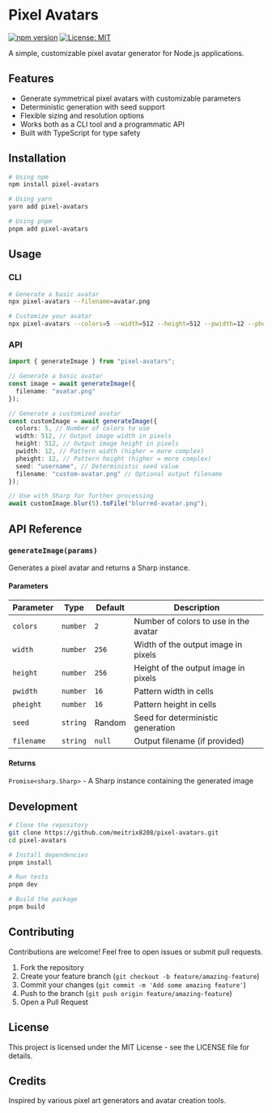# Pixel Avatars

[![npm version](https://img.shields.io/npm/v/pixel-avatars.svg)](https://www.npmjs.com/package/pixel-avatars)
[![License: MIT](https://img.shields.io/badge/License-MIT-blue.svg)](https://opensource.org/licenses/MIT)

A simple, customizable pixel avatar generator for Node.js applications.

## Features

- Generate symmetrical pixel avatars with customizable parameters
- Deterministic generation with seed support
- Flexible sizing and resolution options
- Works both as a CLI tool and a programmatic API
- Built with TypeScript for type safety

## Installation

```bash
# Using npm
npm install pixel-avatars

# Using yarn
yarn add pixel-avatars

# Using pnpm
pnpm add pixel-avatars
```

## Usage

### CLI

```bash
# Generate a basic avatar
npx pixel-avatars --filename=avatar.png

# Customize your avatar
npx pixel-avatars --colors=5 --width=512 --height=512 --pwidth=12 --pheight=12 --seed="your-custom-seed" --filename=custom-avatar.png
```

### API

```typescript
import { generateImage } from "pixel-avatars";

// Generate a basic avatar
const image = await generateImage({
  filename: "avatar.png"
});

// Generate a customized avatar
const customImage = await generateImage({
  colors: 5, // Number of colors to use
  width: 512, // Output image width in pixels
  height: 512, // Output image height in pixels
  pwidth: 12, // Pattern width (higher = more complex)
  pheight: 12, // Pattern height (higher = more complex)
  seed: "username", // Deterministic seed value
  filename: "custom-avatar.png" // Optional output filename
});

// Use with Sharp for further processing
await customImage.blur(5).toFile("blurred-avatar.png");
```

## API Reference

### `generateImage(params)`

Generates a pixel avatar and returns a Sharp instance.

#### Parameters

| Parameter | Type | Default | Description |
|-----------|------|---------|-------------|
| `colors` | `number` | `2` | Number of colors to use in the avatar |
| `width` | `number` | `256` | Width of the output image in pixels |
| `height` | `number` | `256` | Height of the output image in pixels |
| `pwidth` | `number` | `16` | Pattern width in cells |
| `pheight` | `number` | `16` | Pattern height in cells |
| `seed` | `string` | Random | Seed for deterministic generation |
| `filename` | `string` | `null` | Output filename (if provided) |

#### Returns

`Promise<sharp.Sharp>` - A Sharp instance containing the generated image

## Development

```bash
# Clone the repository
git clone https://github.com/meitrix8208/pixel-avatars.git
cd pixel-avatars

# Install dependencies
pnpm install

# Run tests
pnpm dev

# Build the package
pnpm build
```

## Contributing

Contributions are welcome! Feel free to open issues or submit pull requests.

1. Fork the repository
2. Create your feature branch (`git checkout -b feature/amazing-feature`)
3. Commit your changes (`git commit -m 'Add some amazing feature'`)
4. Push to the branch (`git push origin feature/amazing-feature`)
5. Open a Pull Request

## License

This project is licensed under the MIT License - see the LICENSE file for details.

## Credits

Inspired by various pixel art generators and avatar creation tools.
